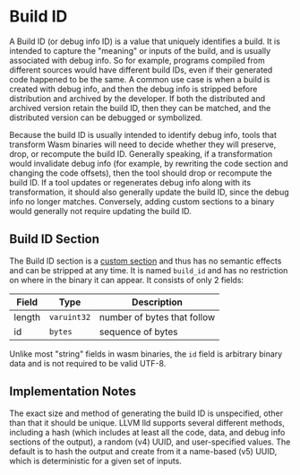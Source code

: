 # Build ID

A Build ID (or debug info ID) is a value that uniquely identifies a build.  It
is intended to capture the "meaning" or inputs of the build, and is usually
associated with debug info. So for example, programs compiled from different
sources would have different build IDs, even if their generated code happened to
be the same.  A common use case is when a build is created with debug info, and
then the debug info is stripped before distribution and archived by the
developer. If both the distributed and archived version retain the build ID,
then they can be matched, and the distributed version can be debugged or
symbolized.

Because the build ID is usually intended to identify debug info, tools that
transform Wasm binaries will need to decide whether they will preserve, drop, or
recompute the build ID. Generally speaking, if a transformation would invalidate
debug info (for example, by rewriting the code section and changing the code
offsets), then the tool should drop or recompute the build ID. If a tool updates
or regenerates debug info along with its transformation, it should also
generally update the build ID, since the debug info no longer
matches. Conversely, adding custom sections to a binary would generally not
require updating the build ID.

## Build ID Section
The Build ID section is a [custom section](https://webassembly.github.io/spec/core/binary/modules.html#custom-section)
and thus has no semantic effects and can be stripped at any time. It is named
`build_id` and has no restriction on where in the binary it can appear. It
consists of only 2 fields:

| Field       | Type        | Description                 |
| ----------- | ----------- | -----------                 |
| length      | `varuint32` | number of bytes that follow |
| id          | `bytes`     | sequence of bytes           |

Unlike most "string" fields in wasm binaries, the `id` field is arbitrary binary
data and is not required to be valid UTF-8.

## Implementation Notes
The exact size and method of generating the build ID is unspecified, other than
that it should be unique. LLVM lld supports several different methods, including
a hash (which includes at least all the code, data, and debug info sections of
the output), a random (v4) UUID, and user-specified values. The default is to
hash the output and create from it a name-based (v5) UUID, which is
deterministic for a given set of inputs.
